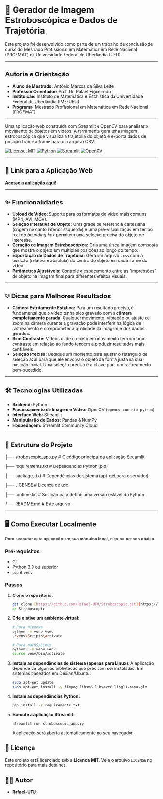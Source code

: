 # 🔬 Gerador de Imagem Estroboscópica e Dados de Trajetória

Este projeto foi desenvolvido como parte de um trabalho de conclusão de curso do Mestrado Profissional em Matemática em Rede Nacional (PROFMAT) na Universidade Federal de Uberlândia (UFU).

---

## Autoria e Orientação

* **Aluno de Mestrado:** Antônio Marcos da Silva Leite
* **Professor Orientador:** Prof. Dr. Rafael Figueiredo
* **Instituição:** Instituto de Matemática e Estatística da Universidade Federal de Uberlândia (IME-UFU)
* **Programa:** Mestrado Profissional em Matemática em Rede Nacional (PROFMAT)

---

Uma aplicação web construída com Streamlit e OpenCV para analisar o movimento de objetos em vídeos. A ferramenta gera uma imagem estroboscópica que visualiza a trajetória do objeto e exporta dados de posição frame a frame para um arquivo CSV.

[![License: MIT](https://img.shields.io/badge/License-MIT-yellow.svg)](https://opensource.org/licenses/MIT)
[![Python](https://img.shields.io/badge/Python-3.9+-blue.svg)](https://www.python.org/)
[![Streamlit](https://img.shields.io/badge/Streamlit-1.25+-ff4b4b.svg)](https://streamlit.io)
[![OpenCV](https://img.shields.io/badge/OpenCV-4.x-5C3EE8.svg)](https://opencv.org/)

---

## 🚀 Link para a Aplicação Web

**[Acesse a aplicação aqui!](https://stroboscopic-gehjrnqpsm3hrnr3uzvdqg.streamlit.app/)**

---

## ✨ Funcionalidades

- **Upload de Vídeo:** Suporte para os formatos de vídeo mais comuns (MP4, AVI, MOV).
- **Seleção Interativa de Objeto:** Uma grade de referência cartesiana (origem no canto inferior esquerdo) e uma pré-visualização em tempo real do *bounding box* permitem uma seleção precisa do objeto de interesse.
- **Geração de Imagem Estroboscópica:** Cria uma única imagem composta que mostra o objeto em múltiplas posições ao longo do tempo.
- **Exportação de Dados de Trajetória:** Gera um arquivo `.csv` com a posição (relativa e absoluta) do centro do objeto em cada frame do vídeo.
- **Parâmetros Ajustáveis:** Controle o espaçamento entre as "impressões" do objeto na imagem final para diferentes efeitos visuais.

---

## 💡 Dicas para Melhores Resultados

-   **Câmera Estritamente Estática:** Para um resultado preciso, é fundamental que o vídeo tenha sido gravado com a **câmera completamente parada**. Qualquer movimento, vibração ou ajuste de zoom na câmera durante a gravação pode interferir na lógica de rastreamento e comprometer a qualidade da imagem e dos dados gerados.
-   **Bom Contraste:** Vídeos onde o objeto em movimento tem um bom contraste em relação ao fundo tendem a produzir resultados mais confiáveis.
-   **Seleção Precisa:** Dedique um momento para ajustar o retângulo de seleção azul para que ele envolva o objeto de forma justa na sua posição inicial. Uma seleção precisa é a chave para um rastreamento bem-sucedido.

---

## 🛠️ Tecnologias Utilizadas

- **Backend:** Python
- **Processamento de Imagem e Vídeo:** OpenCV (`opencv-contrib-python`)
- **Interface Web:** Streamlit
- **Manipulação de Dados:** Pandas & NumPy
- **Hospedagem:** Streamlit Community Cloud

---

## 📂 Estrutura do Projeto
├── stroboscopic_app.py   # O código principal da aplicação Streamlit

├── requirements.txt      # Dependências Python (pip)

├── packages.txt          # Dependências de sistema (apt-get para o servidor)

├── LICENSE               # Licença de uso

├── runtime.txt           # Solução para definir uma versão estável do Python

└── README.md             # Este arquivo

---

## 🖥️ Como Executar Localmente

Para executar esta aplicação em sua máquina local, siga os passos abaixo.

### Pré-requisitos

- Git
- Python 3.9 ou superior
- `pip` e `venv`

### Passos

1.  **Clone o repositório:**
    ```bash
    git clone [https://github.com/Rafael-UFU/Stroboscopic.git](https://github.com/Rafael-UFU/Stroboscopic.git)
    cd Stroboscopic
    ```

2.  **Crie e ative um ambiente virtual:**
    ```bash
    # Para Windows
    python -m venv venv
    .\venv\Scripts\activate

    # Para macOS/Linux
    python3 -m venv venv
    source venv/bin/activate
    ```

3.  **Instale as dependências de sistema (apenas para Linux):**
    A aplicação depende de algumas bibliotecas que precisam ser instaladas. Em sistemas baseados em Debian/Ubuntu:
    ```bash
    sudo apt-get update
    sudo apt-get install -y ffmpeg libsm6 libxext6 libgl1-mesa-glx
    ```

4.  **Instale as dependências Python:**
    ```bash
    pip install -r requirements.txt
    ```

5.  **Execute a aplicação Streamlit:**
    ```bash
    streamlit run stroboscopic_app.py
    ```
    A aplicação será aberta automaticamente no seu navegador.

## 📄 Licença

Este projeto está licenciado sob a **Licença MIT**. Veja o arquivo `LICENSE` no repositório para mais detalhes.

## 👨‍💻 Autor

- **[Rafael-UFU](https://github.com/Rafael-UFU)**



